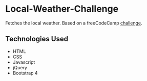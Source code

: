 # Local-Weather-Challenge
Fetches the local weather. Based on a freeCodeCamp [challenge](https://www.freecodecamp.org/challenges/show-the-local-weather).

## Technologies Used
- HTML
- CSS
- Javascript
- jQuery
- Bootstrap 4


